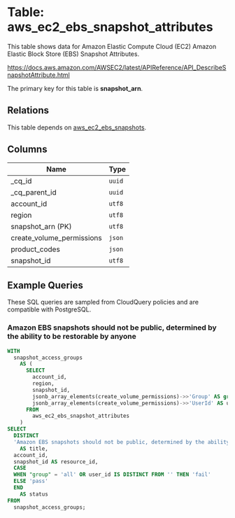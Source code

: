 # Table: aws_ec2_ebs_snapshot_attributes

This table shows data for Amazon Elastic Compute Cloud (EC2) Amazon Elastic Block Store (EBS) Snapshot Attributes.

https://docs.aws.amazon.com/AWSEC2/latest/APIReference/API_DescribeSnapshotAttribute.html

The primary key for this table is **snapshot_arn**.

## Relations

This table depends on [aws_ec2_ebs_snapshots](aws_ec2_ebs_snapshots).

## Columns

| Name          | Type          |
| ------------- | ------------- |
|_cq_id|`uuid`|
|_cq_parent_id|`uuid`|
|account_id|`utf8`|
|region|`utf8`|
|snapshot_arn (PK)|`utf8`|
|create_volume_permissions|`json`|
|product_codes|`json`|
|snapshot_id|`utf8`|

## Example Queries

These SQL queries are sampled from CloudQuery policies and are compatible with PostgreSQL.

### Amazon EBS snapshots should not be public, determined by the ability to be restorable by anyone

```sql
WITH
  snapshot_access_groups
    AS (
      SELECT
        account_id,
        region,
        snapshot_id,
        jsonb_array_elements(create_volume_permissions)->>'Group' AS group,
        jsonb_array_elements(create_volume_permissions)->>'UserId' AS user_id
      FROM
        aws_ec2_ebs_snapshot_attributes
    )
SELECT
  DISTINCT
  'Amazon EBS snapshots should not be public, determined by the ability to be restorable by anyone'
    AS title,
  account_id,
  snapshot_id AS resource_id,
  CASE
  WHEN "group" = 'all' OR user_id IS DISTINCT FROM '' THEN 'fail'
  ELSE 'pass'
  END
    AS status
FROM
  snapshot_access_groups;
```



